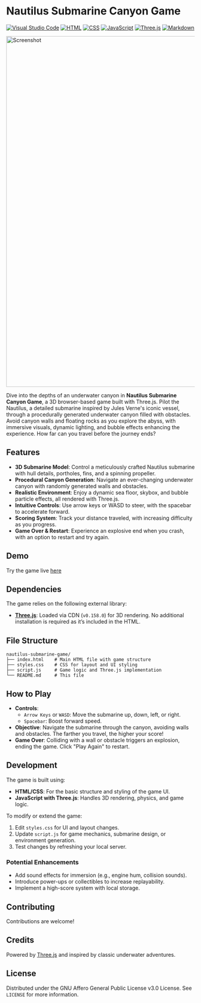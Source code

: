 # Nautilus Submarine Canyon Game
[![Visual Studio Code](https://custom-icon-badges.demolab.com/badge/Visual%20Studio%20Code-0078d7.svg?logo=vsc&logoColor=white)](#)
[![HTML](https://img.shields.io/badge/HTML-%23E34F26.svg?logo=html5&logoColor=white)](#)
[![CSS](https://img.shields.io/badge/CSS-1572B6?logo=css3&logoColor=fff)](#)
[![JavaScript](https://img.shields.io/badge/JavaScript-F7DF1E?logo=javascript&logoColor=000)](#)
[![Three.js](https://img.shields.io/badge/Three.js-000?logo=threedotjs&logoColor=fff)](#)
[![Markdown](https://img.shields.io/badge/Markdown-%23000000.svg?logo=markdown&logoColor=white)](#)

<img width="935" alt="Screenshot" src="https://github.com/user-attachments/assets/f1fe6f19-d712-4461-b914-7cd71d35cde9" />

Dive into the depths of an underwater canyon in **Nautilus Submarine Canyon Game**, a 3D browser-based game built with Three.js. Pilot the Nautilus, a detailed submarine inspired by Jules Verne's iconic vessel, through a procedurally generated underwater canyon filled with obstacles. Avoid canyon walls and floating rocks as you explore the abyss, with immersive visuals, dynamic lighting, and bubble effects enhancing the experience. How far can you travel before the journey ends?

## Features

- **3D Submarine Model**: Control a meticulously crafted Nautilus submarine with hull details, portholes, fins, and a spinning propeller.
- **Procedural Canyon Generation**: Navigate an ever-changing underwater canyon with randomly generated walls and obstacles.
- **Realistic Environment**: Enjoy a dynamic sea floor, skybox, and bubble particle effects, all rendered with Three.js.
- **Intuitive Controls**: Use arrow keys or WASD to steer, with the spacebar to accelerate forward.
- **Scoring System**: Track your distance traveled, with increasing difficulty as you progress.
- **Game Over & Restart**: Experience an explosive end when you crash, with an option to restart and try again.

## Demo

Try the game live [here](#)

## Dependencies

The game relies on the following external library:
- **[Three.js](https://threejs.org/)**: Loaded via CDN (`v0.158.0`) for 3D rendering. No additional installation is required as it’s included in the HTML.

## File Structure

```
nautilus-submarine-game/
├── index.html    # Main HTML file with game structure
├── styles.css    # CSS for layout and UI styling
├── script.js     # Game logic and Three.js implementation
└── README.md     # This file
```

## How to Play
- **Controls**:
  - `Arrow Keys` or `WASD`: Move the submarine up, down, left, or right.
  - `Spacebar`: Boost forward speed.
- **Objective**: Navigate the submarine through the canyon, avoiding walls and obstacles. The farther you travel, the higher your score!
- **Game Over**: Colliding with a wall or obstacle triggers an explosion, ending the game. Click "Play Again" to restart.

## Development
The game is built using:
- **HTML/CSS**: For the basic structure and styling of the game UI.
- **JavaScript with Three.js**: Handles 3D rendering, physics, and game logic.

To modify or extend the game:
1. Edit `styles.css` for UI and layout changes.
2. Update `script.js` for game mechanics, submarine design, or environment generation.
3. Test changes by refreshing your local server.

### Potential Enhancements
- Add sound effects for immersion (e.g., engine hum, collision sounds).
- Introduce power-ups or collectibles to increase replayability.
- Implement a high-score system with local storage.

## Contributing
Contributions are welcome!

## Credits
Powered by [Three.js](https://threejs.org/) and inspired by classic underwater adventures.

## License
Distributed under the GNU Affero General Public License v3.0 License. See `LICENSE` for more information.
